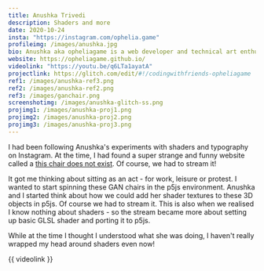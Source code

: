 ```yaml
---
title: Anushka Trivedi
description: Shaders and more
date: 2020-10-24
insta: "https://instagram.com/ophelia.game"
profileimg: /images/anushka.jpg
bio: Anushka aka opheliagame is a web developer and technical art enthusiast. She has a keen interest in typography and shaders, the two areas within the large spectrum of creative coding that she has been exploring. A complete newbie, she is excited to learn more design and computation!
website: https://opheliagame.github.io/
videolink: "https://youtu.be/q6LTa1ayatA"
projectlink: https://glitch.com/edit/#!/codingwithfriends-opheliagame
ref1: /images/anushka-ref3.png
ref2: /images/anushka-ref2.png
ref3: /images/ganchair.png
screenshotimg: /images/anushka-glitch-ss.png
projimg1: /images/anushka-proj1.png
projimg2: /images/anushka-proj2.png
projimg3: /images/anushka-proj3.png
---
```


I had been following Anushka's experiments with shaders and typography on Instagram. At the time, I had found a super strange and funny website called a [this chair does not exist](https://thischairdoesnotexist.com/). Of course, we had to stream it! 

It got me thinking about sitting as an act - for work, leisure or protest. I wanted to start spinning these GAN chairs in the p5js environment. Anushka and I started think about how we could add her shader textures to these 3D objects in p5js. Of course we had to stream it. This is also when we realised I know nothing about shaders - so the stream became more about setting up basic GLSL shader and porting it to p5js. 

While at the time I thought I understood what she was doing, I haven't really wrapped my head around shaders even now! 

{{ videolink }}

